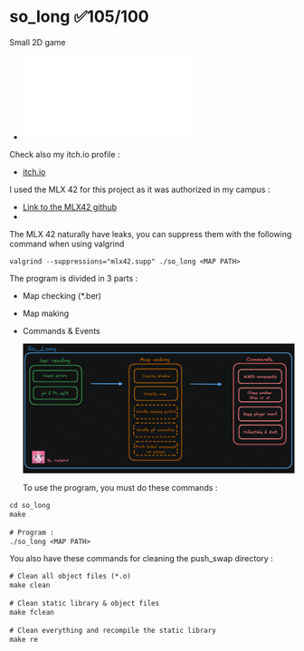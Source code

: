 # so_long ✅105/100
Small 2D game

- ![so_long subject](fr.so_long.subject.pdf)

Check also my itch.io profile :
- [itch.io](https://dailywind.itch.io/)


I used the MLX 42 for this project as it was authorized in my campus :
- [Link to the MLX42 github](https://github.com/codam-coding-college/MLX42)
- 
The MLX 42 naturally have leaks, you can suppress them with the following command when using valgrind
```shell
valgrind --suppressions="mlx42.supp" ./so_long <MAP PATH>
```


The program is divided in 3 parts :
- Map checking (*.ber)
- Map making
- Commands & Events

  ![](project_structure.PNG)

  To use the program, you must do these commands :
```shell
cd so_long
make

# Program :
./so_long <MAP PATH>
```

You also have these commands for cleaning the push_swap directory :
```shell
# Clean all object files (*.o)
make clean

# Clean static library & object files
make fclean

# Clean everything and recompile the static library
make re
```
